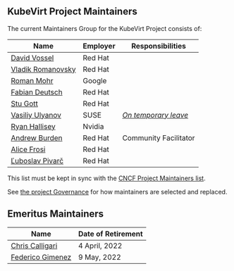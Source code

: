 ## KubeVirt Project Maintainers

The current Maintainers Group for the KubeVirt Project consists of:

| Name | Employer | Responsibilities |
| ----------- | ------- | -------------------------------- |
| [David Vossel](https://github.com/davidvossel) | Red Hat | |
| [Vladik Romanovsky](https://github.com/vladikr) | Red Hat | |
| [Roman Mohr](https://github.com/rmohr) | Google | |
| [Fabian Deutsch](https://github.com/fabiand) | Red Hat | |
| [Stu Gott](https://github.com/stu-gott) | Red Hat | |
| [Vasiliy Ulyanov](https://github.com/vasiliy-ul) | SUSE | _[On temporary leave](https://github.com/kubevirt/kubevirt/pull/13370)_ |
| [Ryan Hallisey](https://github.com/rthallisey) | Nvidia | |
| [Andrew Burden](https://github.com/aburdenthehand) | Red Hat | Community Facilitator |
| [Alice Frosi](https://github.com/alicefr) | Red Hat | |
| [Ľuboslav Pivarč](https://github.com/xpivarc) | Red Hat | |

This list must be kept in sync with the [CNCF Project Maintainers list](https://github.com/cncf/foundation/blob/master/project-maintainers.csv).

See [the project Governance](GOVERNANCE.md) for how maintainers are selected and replaced.

## Emeritus Maintainers

| Name | Date of Retirement |
| ---- | ------------------ |
| [Chris Calligari](https://github.com/mazzystr) | 4 April, 2022 |
| [Federico Gimenez](https://github.com/fgimenez) | 9 May, 2022 |
